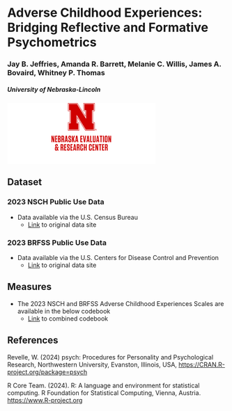 # Adverse Childhood Experiences: Bridging Reflective and Formative Psychometrics	​

### Jay B. Jeffries, Amanda R. Barrett, Melanie C. Willis, James A. Bovaird, Whitney P. Thomas 
<h5>University of Nebraska-Lincoln </h5> 
<img align = "center" src = "https://github.com/jjeffries13/classmaps_lpa/blob/main/Images/Nv_CEHS_NEAR_fullname_RGB.png" width="340" height="140">

## Dataset
### 2023 NSCH Public Use Data 
* Data available via the U.S. Census Bureau
  * [Link](https://www.census.gov/programs-surveys/nsch/data/datasets/nsch2023.html) to original data site
### 2023 BRFSS Public Use Data 
* Data available via the U.S. Centers for Disease Control and Prevention
  * [Link](https://www.cdc.gov/brfss/) to original data site
 
## Measures
* The 2023 NSCH and BRFSS Adverse Childhood Experiences Scales are available in the below codebook
  * [Link](https://github.com/jjeffries13/APA_2025/blob/main/codebook_IMPS.pdf) to combined codebook

## References
Revelle, W. (2024) psych: Procedures for Personality and Psychological Research, Northwestern University, Evanston, Illinois, USA, https://CRAN.R-project.org/package=psych 

R Core Team. (2024). R: A language and environment for statistical computing. R Foundation for Statistical Computing, Vienna, Austria. https://www.R-project.org
